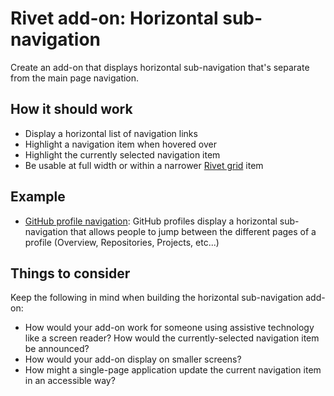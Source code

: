 # Rivet add-on: Horizontal sub-navigation
Create an add-on that displays horizontal sub-navigation that's separate from the main page navigation.

## How it should work
- Display a horizontal list of navigation links
- Highlight a navigation item when hovered over
- Highlight the currently selected navigation item
- Be usable at full width or within a narrower [Rivet grid](https://rivet.iu.edu/components/layout/grid/) item

## Example
- [GitHub profile navigation](https://github.com/scottanthonymurray): GitHub profiles display a horizontal sub-navigation that allows people to jump between the different pages of a profile (Overview, Repositories, Projects, etc...)

## Things to consider
Keep the following in mind when building the horizontal sub-navigation add-on:

- How would your add-on work for someone using assistive technology like a screen reader? How would the currently-selected navigation item be announced?
- How would your add-on display on smaller screens?
- How might a single-page application update the current navigation item in an accessible way?
